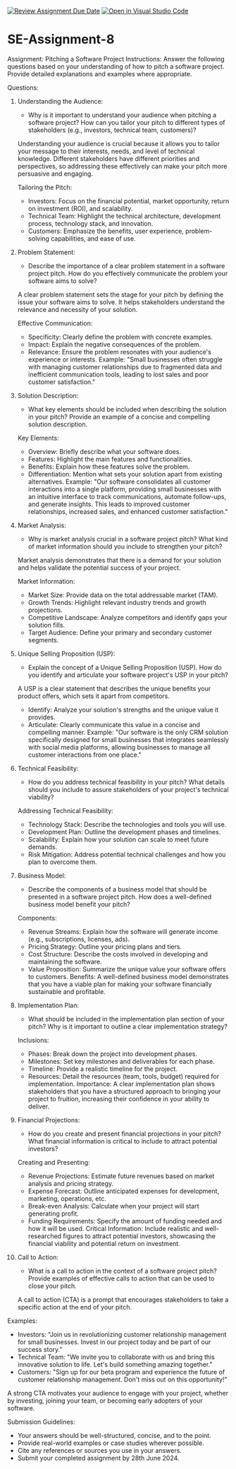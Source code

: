 [![Review Assignment Due Date](https://classroom.github.com/assets/deadline-readme-button-22041afd0340ce965d47ae6ef1cefeee28c7c493a6346c4f15d667ab976d596c.svg)](https://classroom.github.com/a/4bgukiqw)
[![Open in Visual Studio Code](https://classroom.github.com/assets/open-in-vscode-2e0aaae1b6195c2367325f4f02e2d04e9abb55f0b24a779b69b11b9e10269abc.svg)](https://classroom.github.com/online_ide?assignment_repo_id=15307595&assignment_repo_type=AssignmentRepo)
# SE-Assignment-8
 Assignment: Pitching a Software Project
 Instructions:
Answer the following questions based on your understanding of how to pitch a software project. Provide detailed explanations and examples where appropriate.

 Questions:

1. Understanding the Audience:
   - Why is it important to understand your audience when pitching a software project? How can you tailor your pitch to different types of stakeholders (e.g., investors, technical team, customers)?

   Understanding your audience is crucial because it allows you to tailor your message to their interests, needs, and level of technical knowledge. Different stakeholders have different priorities and perspectives, so addressing these effectively can make your pitch more persuasive and engaging.

   Tailoring the Pitch:
   - Investors: Focus on the financial potential, market opportunity, return on investment (ROI), and scalability.
   - Technical Team: Highlight the technical architecture, development process, technology stack, and innovation.
   - Customers: Emphasize the benefits, user experience, problem-solving capabilities, and ease of use.

2. Problem Statement:
   - Describe the importance of a clear problem statement in a software project pitch. How do you effectively communicate the problem your software aims to solve?

   A clear problem statement sets the stage for your pitch by defining the issue your software aims to solve. It helps stakeholders understand the relevance and necessity of your solution.

   Effective Communication:
   - Specificity: Clearly define the problem with concrete examples.
   - Impact: Explain the negative consequences of the problem.
   - Relevance: Ensure the problem resonates with your audience's experience or interests.
   Example:
   "Small businesses often struggle with managing customer relationships due to fragmented data and inefficient communication tools, leading to lost sales and poor customer satisfaction."

3. Solution Description:
   - What key elements should be included when describing the solution in your pitch? Provide an example of a concise and compelling solution description.

   Key Elements:
   - Overview: Briefly describe what your software does.
   - Features: Highlight the main features and functionalities.
   - Benefits: Explain how these features solve the problem.
   - Differentiation: Mention what sets your solution apart from existing alternatives.
   Example:
   "Our software consolidates all customer interactions into a single platform, providing small businesses with an intuitive interface to track communications, automate follow-ups, and generate insights. This leads to improved customer relationships, increased sales, and enhanced customer satisfaction."

4. Market Analysis:
   - Why is market analysis crucial in a software project pitch? What kind of market information should you include to strengthen your pitch?

   Market analysis demonstrates that there is a demand for your solution and helps validate the potential success of your project.

   Market Information:
   - Market Size: Provide data on the total addressable market (TAM).
   - Growth Trends: Highlight relevant industry trends and growth projections.
   - Competitive Landscape: Analyze competitors and identify gaps your solution fills.
   - Target Audience: Define your primary and secondary customer segments.

5. Unique Selling Proposition (USP):
   - Explain the concept of a Unique Selling Proposition (USP). How do you identify and articulate your software project's USP in your pitch?

   A USP is a clear statement that describes the unique benefits your product offers, which sets it apart from competitors.
   * Identify: Analyze your solution's strengths and the unique value it provides.
   * Articulate: Clearly communicate this value in a concise and compelling manner.
   Example:
   "Our software is the only CRM solution specifically designed for small businesses that integrates seamlessly with social media platforms, allowing businesses to manage all customer interactions from one place."

6. Technical Feasibility:
   - How do you address technical feasibility in your pitch? What details should you include to assure stakeholders of your project's technical viability?

   Addressing Technical Feasibility:
   - Technology Stack: Describe the technologies and tools you will use.
   - Development Plan: Outline the development phases and timelines.
   - Scalability: Explain how your solution can scale to meet future demands.
   - Risk Mitigation: Address potential technical challenges and how you plan to overcome them.

7. Business Model:
   - Describe the components of a business model that should be presented in a software project pitch. How does a well-defined business model benefit your pitch?

   Components:
   - Revenue Streams: Explain how the software will generate income (e.g., subscriptions, licenses, ads).
   - Pricing Strategy: Outline your pricing plans and tiers.
   - Cost Structure: Describe the costs involved in developing and maintaining the software.
   - Value Proposition: Summarize the unique value your software offers to customers.
   Benefits:
   A well-defined business model demonstrates that you have a viable plan for making your software financially sustainable and profitable.

8. Implementation Plan:
   - What should be included in the implementation plan section of your pitch? Why is it important to outline a clear implementation strategy?

   Inclusions:
   - Phases: Break down the project into development phases.
   - Milestones: Set key milestones and deliverables for each phase.
   - Timeline: Provide a realistic timeline for the project.
   - Resources: Detail the resources (team, tools, budget) required for implementation.
   Importance:
   A clear implementation plan shows stakeholders that you have a structured approach to bringing your project to fruition, increasing their confidence in your ability to deliver.

9. Financial Projections:
   - How do you create and present financial projections in your pitch? What financial information is critical to include to attract potential investors?

   Creating and Presenting:
   - Revenue Projections: Estimate future revenues based on market analysis and pricing strategy.
   - Expense Forecast: Outline anticipated expenses for development, marketing, operations, etc.
   - Break-even Analysis: Calculate when your project will start generating profit.
   - Funding Requirements: Specify the amount of funding needed and how it will be used.
   Critical Information:
   Include realistic and well-researched figures to attract potential investors, showcasing the financial viability and potential return on investment.

10. Call to Action:
    - What is a call to action in the context of a software project pitch? Provide examples of effective calls to action that can be used to close your pitch.

    A call to action (CTA) is a prompt that encourages stakeholders to take a specific action at the end of your pitch.

   Examples:
   - Investors: "Join us in revolutionizing customer relationship management for small businesses. Invest in our project today and be part of our success story."
   - Technical Team: "We invite you to collaborate with us and bring this innovative solution to life. Let's build something amazing together."
   - Customers: "Sign up for our beta program and experience the future of customer relationship management. Don't miss out on this opportunity!"
   
   A strong CTA motivates your audience to engage with your project, whether by investing, joining your team, or becoming early adopters of your software.

 Submission Guidelines:
- Your answers should be well-structured, concise, and to the point.
- Provide real-world examples or case studies wherever possible.
- Cite any references or sources you use in your answers.
- Submit your completed assignment by 28th June 2024.


